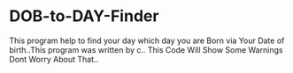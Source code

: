 # DOB-to-DAY-Finder
This program help to find your day which day you are Born via Your Date of birth..This program was written by c..
This  Code Will Show Some Warnings Dont Worry About That..
